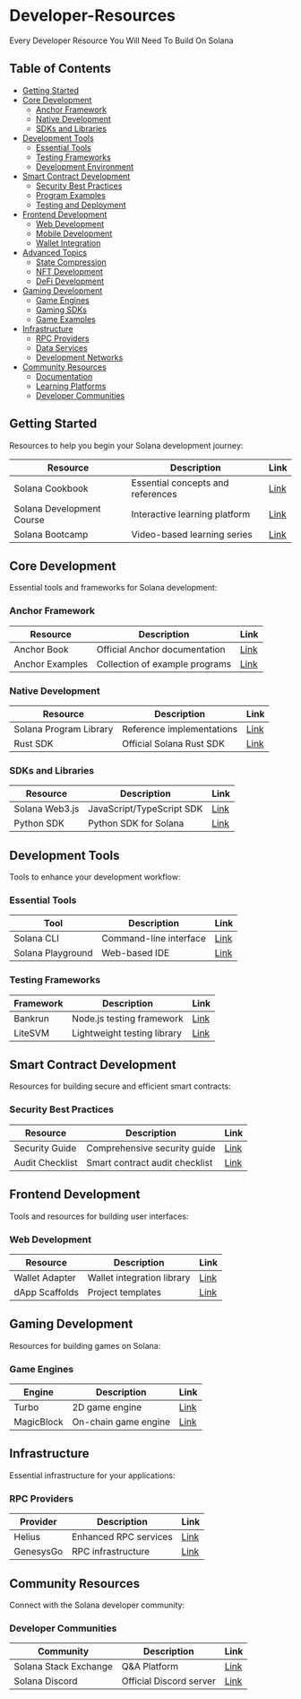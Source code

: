 # Developer-Resources

Every Developer Resource You Will Need To Build On Solana

## Table of Contents

- [Getting Started](#getting-started)
- [Core Development](#core-development)
  - [Anchor Framework](#anchor-framework)
  - [Native Development](#native-development)
  - [SDKs and Libraries](#sdks-and-libraries)
- [Development Tools](#development-tools)
  - [Essential Tools](#essential-tools)
  - [Testing Frameworks](#testing-frameworks)
  - [Development Environment](#development-environment)
- [Smart Contract Development](#smart-contract-development)
  - [Security Best Practices](#security-best-practices)
  - [Program Examples](#program-examples)
  - [Testing and Deployment](#testing-and-deployment)
- [Frontend Development](#frontend-development)
  - [Web Development](#web-development)
  - [Mobile Development](#mobile-development)
  - [Wallet Integration](#wallet-integration)
- [Advanced Topics](#advanced-topics)
  - [State Compression](#state-compression)
  - [NFT Development](#nft-development)
  - [DeFi Development](#defi-development)
- [Gaming Development](#gaming-development)
  - [Game Engines](#game-engines)
  - [Gaming SDKs](#gaming-sdks)
  - [Game Examples](#game-examples)
- [Infrastructure](#infrastructure)
  - [RPC Providers](#rpc-providers)
  - [Data Services](#data-services)
  - [Development Networks](#development-networks)
- [Community Resources](#community-resources)
  - [Documentation](#documentation)
  - [Learning Platforms](#learning-platforms)
  - [Developer Communities](#developer-communities)

## Getting Started

Resources to help you begin your Solana development journey:

| Resource                  | Description                       | Link                                                     |
| ------------------------- | --------------------------------- | -------------------------------------------------------- |
| Solana Cookbook           | Essential concepts and references | [Link](https://solanacookbook.com)                       |
| Solana Development Course | Interactive learning platform     | [Link](https://www.soldev.app/course)                    |
| Solana Bootcamp           | Video-based learning series       | [Link](https://youtu.be/amAq-WHAFs8?si=I7A6xI29b9dVBhBs) |

## Core Development

Essential tools and frameworks for Solana development:

### Anchor Framework

| Resource        | Description                    | Link                                                             |
| --------------- | ------------------------------ | ---------------------------------------------------------------- |
| Anchor Book     | Official Anchor documentation  | [Link](https://book.anchor-lang.com)                             |
| Anchor Examples | Collection of example programs | [Link](https://github.com/coral-xyz/anchor/tree/master/examples) |

### Native Development

| Resource               | Description               | Link                                                          |
| ---------------------- | ------------------------- | ------------------------------------------------------------- |
| Solana Program Library | Reference implementations | [Link](https://github.com/solana-labs/solana-program-library) |
| Rust SDK               | Official Solana Rust SDK  | [Link](https://docs.rs/solana-sdk)                            |

### SDKs and Libraries

| Resource       | Description               | Link                                               |
| -------------- | ------------------------- | -------------------------------------------------- |
| Solana Web3.js | JavaScript/TypeScript SDK | [Link](https://github.com/anza-xyz/solana-web3.js) |
| Python SDK     | Python SDK for Solana     | [Link](https://michaelhly.github.io/solana-py/)    |

## Development Tools

Tools to enhance your development workflow:

### Essential Tools

| Tool              | Description            | Link                                |
| ----------------- | ---------------------- | ----------------------------------- |
| Solana CLI        | Command-line interface | [Link](https://docs.solana.com/cli) |
| Solana Playground | Web-based IDE          | [Link](https://beta.solpg.io)       |

### Testing Frameworks

| Framework | Description                 | Link                                                  |
| --------- | --------------------------- | ----------------------------------------------------- |
| Bankrun   | Node.js testing framework   | [Link](https://github.com/kevinheavey/solana-bankrun) |
| LiteSVM   | Lightweight testing library | [Link](https://github.com/litesvm/litesvm)            |

## Smart Contract Development

Resources for building secure and efficient smart contracts:

### Security Best Practices

| Resource        | Description                    | Link                                                  |
| --------------- | ------------------------------ | ----------------------------------------------------- |
| Security Guide  | Comprehensive security guide   | [Link](https://github.com/coral-xyz/sealevel-attacks) |
| Audit Checklist | Smart contract audit checklist | [Link](https://github.com/0xsanny/solsec)             |

## Frontend Development

Tools and resources for building user interfaces:

### Web Development

| Resource       | Description                | Link                                                            |
| -------------- | -------------------------- | --------------------------------------------------------------- |
| Wallet Adapter | Wallet integration library | [Link](https://github.com/solana-labs/wallet-adapter)           |
| dApp Scaffolds | Project templates          | [Link](https://github.com/solana-developers/create-solana-dapp) |

## Gaming Development

Resources for building games on Solana:

### Game Engines

| Engine     | Description          | Link                           |
| ---------- | -------------------- | ------------------------------ |
| Turbo      | 2D game engine       | [Link](https://turbo.computer) |
| MagicBlock | On-chain game engine | [Link](https://magicblock.gg)  |

## Infrastructure

Essential infrastructure for your applications:

### RPC Providers

| Provider  | Description           | Link                          |
| --------- | --------------------- | ----------------------------- |
| Helius    | Enhanced RPC services | [Link](https://helius.dev)    |
| GenesysGo | RPC infrastructure    | [Link](https://genesysgo.com) |

## Community Resources

Connect with the Solana developer community:

### Developer Communities

| Community             | Description             | Link                                      |
| --------------------- | ----------------------- | ----------------------------------------- |
| Solana Stack Exchange | Q&A Platform            | [Link](https://solana.stackexchange.com)  |
| Solana Discord        | Official Discord server | [Link](https://discord.com/invite/solana) |
